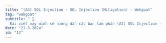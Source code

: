 ```yaml
---
title: "(A3) SQL Injection - SQL Injection (Mitigation) - Webgoat"
tag: "webgoat"
subtitle: " 🐐
  Bài viết này mình sẽ hướng dẫn các bạn làm phần (A3) SQL Injection - SQL Injection (Mitigation)"
date: "21-3-2024"
id: "12"
---
```

